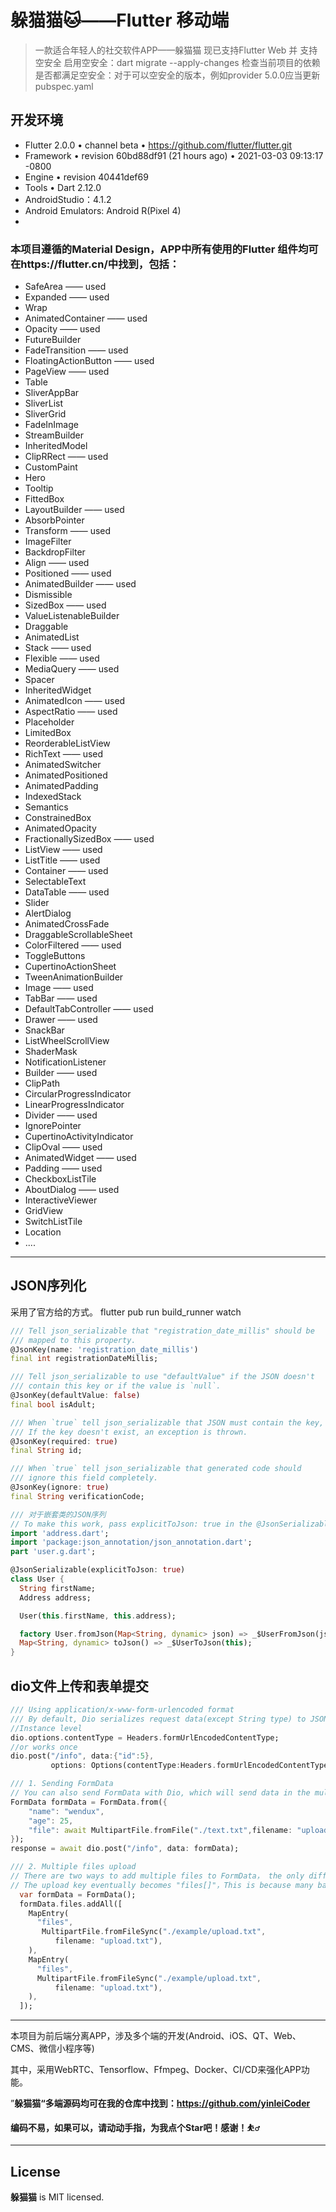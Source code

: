 # 躲猫猫:cat:——Flutter 移动端

> 一款适合年轻人的社交软件APP——躲猫猫
> 现已支持Flutter Web 并 支持空安全
> 启用空安全：dart migrate --apply-changes
> 检查当前项目的依赖是否都满足空安全：对于可以空安全的版本，例如provider 5.0.0应当更新pubspec.yaml

## 开发环境

- Flutter 2.0.0 • channel beta • https://github.com/flutter/flutter.git
- Framework • revision 60bd88df91 (21 hours ago) • 2021-03-03 09:13:17 -0800
- Engine • revision 40441def69
- Tools • Dart 2.12.0
- AndroidStudio：4.1.2
- Android Emulators:  Android R(Pixel 4)
- 

### 本项目遵循的Material Design，APP中所有使用的Flutter 组件均可在https://flutter.cn/中找到，包括：

- SafeArea —— used
- Expanded —— used
- Wrap
- AnimatedContainer —— used
- Opacity —— used
- FutureBuilder
- FadeTransition —— used
- FloatingActionButton —— used
- PageView —— used
- Table
- SliverAppBar
- SliverList
- SliverGrid
- FadeInImage
- StreamBuilder
- InheritedModel
- ClipRRect —— used
- CustomPaint
- Hero
- Tooltip
- FittedBox
- LayoutBuilder —— used
- AbsorbPointer
- Transform —— used
- ImageFilter
- BackdropFilter
- Align —— used
- Positioned —— used
- AnimatedBuilder —— used
- Dismissible
- SizedBox —— used
- ValueListenableBuilder
- Draggable
- AnimatedList
- Stack —— used
- Flexible —— used
- MediaQuery —— used
- Spacer
- InheritedWidget
- AnimatedIcon —— used
- AspectRatio —— used
- Placeholder
- LimitedBox
- ReorderableListView
- RichText —— used
- AnimatedSwitcher
- AnimatedPositioned
- AnimatedPadding
- IndexedStack
- Semantics
- ConstrainedBox
- AnimatedOpacity
- FractionallySizedBox —— used
- ListView —— used
- ListTitle —— used
- Container —— used
- SelectableText
- DataTable —— used
- Slider
- AlertDialog
- AnimatedCrossFade
- DraggableScrollableSheet
- ColorFiltered —— used
- ToggleButtons
- CupertinoActionSheet
- TweenAnimationBuilder
- Image —— used
- TabBar —— used
- DefaultTabController —— used
- Drawer —— used
- SnackBar
- ListWheelScrollView
- ShaderMask
- NotificationListener
- Builder —— used
- ClipPath
- CircularProgressIndicator
- LinearProgressIndicator
- Divider —— used
- IgnorePointer
- CupertinoActivityIndicator
- ClipOval —— used
- AnimatedWidget —— used
- Padding —— used
- CheckboxListTile
- AboutDialog —— used
- InteractiveViewer
- GridView
- SwitchListTile
- Location
- ....

------
## JSON序列化
采用了官方给的方式。
flutter pub run build_runner watch
```dart
/// Tell json_serializable that "registration_date_millis" should be
/// mapped to this property.
@JsonKey(name: 'registration_date_millis')
final int registrationDateMillis;

/// Tell json_serializable to use "defaultValue" if the JSON doesn't
/// contain this key or if the value is `null`.
@JsonKey(defaultValue: false)
final bool isAdult;

/// When `true` tell json_serializable that JSON must contain the key, 
/// If the key doesn't exist, an exception is thrown.
@JsonKey(required: true)
final String id;

/// When `true` tell json_serializable that generated code should 
/// ignore this field completely. 
@JsonKey(ignore: true)
final String verificationCode;

/// 对于嵌套类的JSON序列
// To make this work, pass explicitToJson: true in the @JsonSerializable() annotation over the class declaration. The User class now looks as follows:
import 'address.dart';
import 'package:json_annotation/json_annotation.dart';
part 'user.g.dart';

@JsonSerializable(explicitToJson: true)
class User {
  String firstName;
  Address address;

  User(this.firstName, this.address);

  factory User.fromJson(Map<String, dynamic> json) => _$UserFromJson(json);
  Map<String, dynamic> toJson() => _$UserToJson(this);
}

```

## dio文件上传和表单提交
```dart
/// Using application/x-www-form-urlencoded format
/// By default, Dio serializes request data(except String type) to JSON. To send data in the application/x-www-form-urlencoded format instead, you can :
//Instance level
dio.options.contentType = Headers.formUrlEncodedContentType;
//or works once
dio.post("/info", data:{"id":5}, 
         options: Options(contentType:Headers.formUrlEncodedContentType ));

/// 1. Sending FormData
// You can also send FormData with Dio, which will send data in the multipart/form-data, and it supports uploading files.
FormData formData = FormData.from({
    "name": "wendux",
    "age": 25,
    "file": await MultipartFile.fromFile("./text.txt",filename: "upload.txt")
});
response = await dio.post("/info", data: formData);

/// 2. Multiple files upload 
// There are two ways to add multiple files to FormData， the only difference is that upload keys are different for array types。
// The upload key eventually becomes "files[]"，This is because many back-end services add a middle bracket to key when they get an array of files. If you don't want “[]”，you should create FormData as follows（Don't use FormData.fromMap）:
  var formData = FormData();
  formData.files.addAll([
    MapEntry(
      "files",
       MultipartFile.fromFileSync("./example/upload.txt",
          filename: "upload.txt"),
    ),
    MapEntry(
      "files",
      MultipartFile.fromFileSync("./example/upload.txt",
          filename: "upload.txt"),
    ),
  ]);


```

------

本项目为前后端分离APP，涉及多个端的开发(Android、iOS、QT、Web、CMS、微信小程序等)

其中，采用WebRTC、Tensorflow、Ffmpeg、Docker、CI/CD来强化APP功能。

”**躲猫猫“多端源码均可在我的仓库中找到：https://github.com/yinleiCoder**

**编码不易，如果可以，请动动手指，为我点个Star吧！感谢！:basketball_man:**

------



## License

**躲猫猫** is MIT licensed.